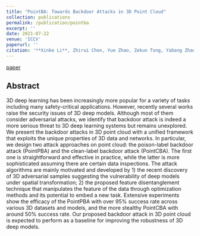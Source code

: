 ```yaml
---
title: "PointBA: Towards Backdoor Attacks in 3D Point Cloud"
collection: publications
permalink: /publication/pointba
excerpt: ''
date: 2021-07-22
venue: 'ICCV'
paperurl: ''
citation: '**Xinke Li**, Zhirui Chen, Yue Zhao, Zekun Tong, Yabang Zhao, Andrew Lim, Joey Tianyi Zhou (2021). &quot;PointBA: Towards Backdoor Attacks in 3D Point Cloud.&quot; <i>IEEE International Conference on Computer Vision</i>.'
---
```

[paper](https://arxiv.org/pdf/2103.16074)
## Abstract
3D deep learning has been increasingly more popular for a variety of tasks including many safety-critical applications. However, recently several works raise the security issues of 3D deep models. Although most of them consider adversarial attacks, we identify that backdoor attack is indeed a more serious threat to 3D deep learning systems but remains unexplored. We present the backdoor attacks in 3D point cloud with a unified framework that exploits the unique properties of 3D data and networks. In particular, we design two attack approaches on point cloud: the poison-label backdoor attack (PointPBA) and the clean-label backdoor attack (PointCBA). The first one is straightforward and effective in practice, while the latter is more sophisticated assuming there are certain data inspections. The attack algorithms are mainly motivated and developed by 1) the recent discovery of 3D adversarial samples suggesting the vulnerability of deep models under spatial transformation; 2) the proposed feature disentanglement technique that manipulates the feature of the data through optimization methods and its potential to embed a new task. Extensive experiments show the efficacy of the PointPBA with over 95% success rate across various 3D datasets and models, and the more stealthy PointCBA with around 50% success rate. Our proposed backdoor attack in 3D point cloud is expected to perform as a baseline for improving the robustness of 3D deep models.
